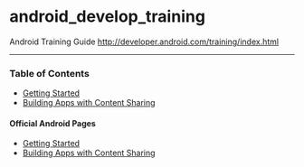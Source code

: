 # android_develop_training
Android Training Guide http://developer.android.com/training/index.html

-----------------------------------------------------------------------

### Table of Contents
- [Getting Started](https://github.com/george-sp/android_develop_training/tree/01_getting_started)
- [Building Apps with Content Sharing](https://github.com/george-sp/android_develop_training/tree/02_building_apps_with_content_sharing)

#### Official Android Pages
- [Getting Started](https://developer.android.com/training/index.html)
- [Building Apps with Content Sharing](https://developer.android.com/training/building-content-sharing.html)